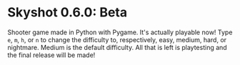 # Skyshot 0.6.0: Beta
Shooter game made in Python with Pygame. It's actually playable now! Type `e`, `m`, `h`, or `n` to change the difficulty to, respectively, easy, medium, hard, or nightmare. Medium is the default difficulty.
All that is left is playtesting and the final release will be made!
